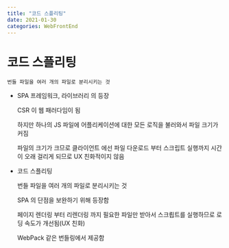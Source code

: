 ```yaml
---
title: "코드 스플리팅"
date: 2021-01-30
categories: WebFrontEnd
---
```


# 코드 스플리팅

    번들 파일을 여러 개의 파일로 분리시키는 것

- SPA 프레임워크, 라이브러리 의 등장

  CSR 이 웹 패러다임이 됨

  하지만 하나의 JS 파일에 어플리케이션에 대한 모든 로직을 불러와서 파일 크기가 커짐

  파일의 크기가 크므로 클라이언트 에선 파일 다운로드 부터 스크립트 실행까지 시간이 오래 걸리게 되므로 UX 친화적이지 않음

- 코드 스플리팅

  번들 파일을 여러 개의 파일로 분리시키는 것

  SPA 의 단점을 보완하기 위해 등장함

  페이지 렌더링 부터 리렌더링 까지 필요한 파일만 받아서 스크릡트를 실행하므로 로딩 속도가 개선됨(UX 친화)

  WebPack 같은 번들링에서 제공함
